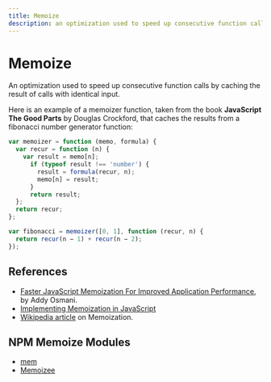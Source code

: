 ```yaml
---
title: Memoize
description: an optimization used to speed up consecutive function calls by caching the result of calls with identical input
---
```


# Memoize

An optimization used to speed up consecutive function calls by caching the result of calls with identical input.

Here is an example of a memoizer function, taken from the book **JavaScript The Good Parts** by Douglas Crockford,
that caches the results from a fibonacci number generator function:

```js
var memoizer = function (memo, formula) {
  var recur = function (n) {
    var result = memo[n];
      if (typeof result !== 'number') {
        result = formula(recur, n);
        memo[n] = result;
      }
      return result;
  };
  return recur;
};

var fibonacci = memoizer([0, 1], function (recur, n) {
  return recur(n − 1) + recur(n − 2);
});
```

## References

* [Faster JavaScript Memoization For Improved Application Performance](https://addyosmani.com/blog/faster-javascript-memoization/), by Addy Osmani.
* [Implementing Memoization in JavaScript](http://www.sitepoint.com/implementing-memoization-in-javascript/)
* [Wikipedia article](https://en.wikipedia.org/wiki/Memoization) on Memoization.


## NPM Memoize Modules

* [mem](https://github.com/sindresorhus/mem)
* [Memoizee](https://github.com/medikoo/memoizee)
